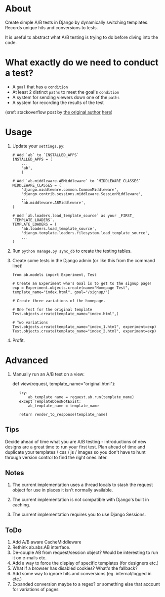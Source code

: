 About
=====

Create simple A/B tests in Django by dynamically switching templates. Records unique hits and conversions to tests.

It is useful to abstract what A/B testing is trying to do before diving into the code.


What exactly do we need to conduct a test?
==========================================

- A `goal` that has a `condition`
- At least 2 distinct `paths` to meet the goal's `condition` 
- A system for sending viewers down one of the `paths`
- A system for recording the results of the test

(xref: stackoverflow post by [the original author](https://github.com/johnboxall/django-ab) [here](http://stackoverflow.com/a/869455/699556))


Usage
=====

 1. Update your `settings.py`:
 
        # Add `ab` to `INSTALLED_APPS`
        INSTALLED_APPS = (
            ...
            'ab',
            )
            
        # Add `ab.middleware.ABMiddleware` to `MIDDLEWARE_CLASSES`
        MIDDLEWARE_CLASSES = (
            'django.middleware.common.CommonMiddleware',
            'django.contrib.sessions.middleware.SessionMiddleware',
            ...
            'ab.middleware.ABMiddleware',
        )

        # Add `ab.loaders.load_template_source` as your _FIRST_ `TEMPLATE_LOADERS`.
        TEMPLATE_LOADERS = (
            'ab.loaders.load_template_source',
            'django.template.loaders.filesystem.load_template_source',
            ...
        )
 
 2. Run `python manage.py sync_db` to create the testing tables.

 3. Create some tests in the Django admin (or like this from the command line)!

        from ab.models import Experiment, Test
        
        # Create an Experiment who's Goal is to get to the signup page!
        exp = Experiment.objects.create(name="Homepage Test", template_name="index.html", goal="/signup/")
        
        # Create three variations of the homepage.
        
        # One Test for the original template
        Test.objects.create(template_name="index.html",)
        
        # Two variations
        Test.objects.create(template_name="index_1.html", experiment=exp)
        Test.objects.create(template_name="index_2.html", experiment=exp)

 5. Profit.
 
 
Advanced
========

  1. Manually run an A/B test on a view:
  
        def view(request, template_name="original.html"):
        
            try:
                ab_template_name = request.ab.run(template_name)
            except TemplateDoesNotExist:
                ab_template_name = template_name
            
            return render_to_response(template_name)
    
Tips
----

Decide ahead of time what you are A/B testing - introductions of new designs are a great time to run your first test. Plan ahead of time and duplicate your templates / css / js / images so you don't have to hunt through version control to find the right ones later.


Notes
-----

 1. The current implementation uses a thread locals to stash the request object for use in places it isn't normally available.

 2. The current implementation is not compatible with Django's built in caching.

 3. The current implementation requires you to use Django Sessions.


ToDo
----

 1. Add A/B aware CacheMiddleware
 2. Rethink ab.abs.AB interface.
 3. De-couple AB from request/session object? Would be interesting to run it on e-mails etc.
 4. Add a way to force the display of specific templates (for designers etc.)
 5. What if a browser has disabled cookies? What's the fallback?
 6. Add some way to ignore hits and conversions (eg. internal/logged in etc.)
 7. Expanded conversion maybe to a regex? or something else that account for variations of pages
